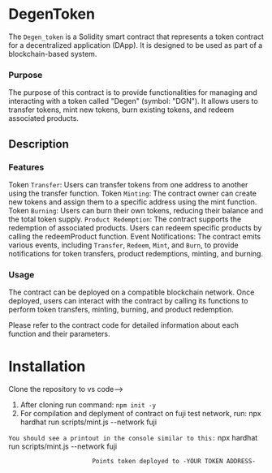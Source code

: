 # DegenToken
The `Degen_token` is a Solidity smart contract that represents a token contract for a decentralized application (DApp). It is designed to be used as part of a blockchain-based system.
### Purpose
The purpose of this contract is to provide functionalities for managing and interacting with a token called "Degen" (symbol: "DGN"). It allows users to transfer tokens, mint new tokens, burn existing tokens, and redeem associated products.

## Description
### Features
Token `Transfer`: Users can transfer tokens from one address to another using the transfer function.
Token `Minting`: The contract owner can create new tokens and assign them to a specific address using the mint function.
Token `Burning`: Users can burn their own tokens, reducing their balance and the total token supply.
`Product Redemption`: The contract supports the redemption of associated products. Users can redeem specific products by calling the redeemProduct function.
Event Notifications: The contract emits various events, including `Transfer`, `Redeem`, `Mint`, and `Burn`, to provide notifications for token transfers, product redemptions, minting, and burning.
### Usage
The contract can be deployed on a compatible blockchain network. Once deployed, users can interact with the contract by calling its functions to perform token transfers, minting, burning, and product redemption.

Please refer to the contract code for detailed information about each function and their parameters.

# Installation

Clone the repository to vs code-->
1. After cloning run command: ` npm init -y `
2. For compilation and deplyment of contract on fuji test network, run: npx hardhat run scripts/mint.js --network fuji
 
`You should see a printout in the console similar to this:`
                           npx hardhat run scripts/mint.js --network fuji
                           
                           Points token deployed to -YOUR TOKEN ADDRESS-

